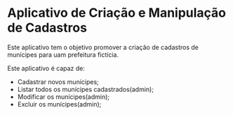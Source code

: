 # Aplicativo de Criação e Manipulação de Cadastros

Este aplicativo tem o objetivo promover a criação de cadastros de munícipes para uam prefeitura fictícia.

Este aplicativo é capaz de:
- Cadastrar novos munícipes;
- Listar todos os munícipes cadastrados(admin);
- Modificar os munícipes(admin);
- Excluir os munícipes(admin);
